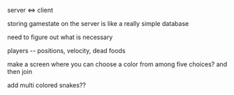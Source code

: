 server <=> client

storing gamestate on the server is like a really simple database

need to figure out what is necessary

players -- positions, velocity, dead
foods

make a screen where you can choose a color from among five choices? and then join

add multi colored snakes??


